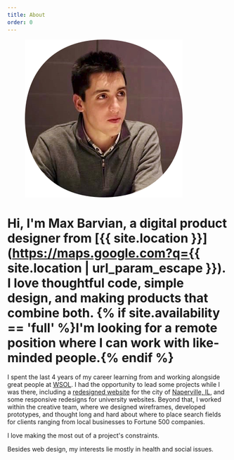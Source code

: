 ```yaml
---
title: About
order: 0
---
```


<figure>
 <img src="/public/images/me.png" alt="Me" />
</figure>

# Hi, I'm Max Barvian, a digital product designer from [{{ site.location }}](https://maps.google.com?q={{ site.location | url_param_escape }}). I love thoughtful code, simple design, and making products that combine both. {% if site.availability == 'full' %}I'm looking for a remote position where I can work with like-minded people.{% endif %}

I spent the last 4 years of my career learning from and working alongside great people at [WSOL](http://wsol.com). I had the opportunity to lead some projects while I was there, including a [redesigned website](/work/naperville) for the city of [Naperville, IL](http://naperville.il.us), and some responsive redesigns for university websites.  Beyond that, I worked within the creative team, where we designed wireframes, developed prototypes, and thought long and hard about where to place search fields for clients ranging from local businesses to Fortune 500 companies.

I love making the most out of a project's constraints.

Besides web design, my interests lie mostly in health and social issues.

